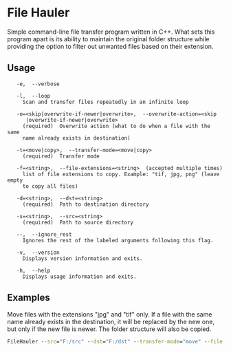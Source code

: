 # File Hauler
Simple command-line file transfer program written in C++. What sets this program apart is its ability to maintain the original folder structure while providing the option to filter out unwanted files based on their extension.

## Usage
```console
   -e,  --verbose

   -l,  --loop
     Scan and transfer files repeatedly in an infinite loop

   -o=<skip|overwrite-if-newer|overwrite>,  --overwrite-action=<skip
      |overwrite-if-newer|overwrite>
     (required)  Overwrite action (what to do when a file with the same
     name already exists in destination)

   -t=<move|copy>,  --transfer-mode=<move|copy>
     (required)  Transfer mode

   -f=<string>,  --file-extensions=<string>  (accepted multiple times)
     list of file extensions to copy. Example: "tif, jpg, png" (leave empty
     to copy all files)

   -d=<string>,  --dst=<string>
     (required)  Path to destination directory

   -s=<string>,  --src=<string>
     (required)  Path to source directory

   --,  --ignore_rest
     Ignores the rest of the labeled arguments following this flag.

   -v,  --version
     Displays version information and exits.

   -h,  --help
     Displays usage information and exits.
```

## Examples
Move files with the extensions "jpg" and "tif" only. If a file with the same name already exists in the destination, it will be replaced by the new one, but only if the new file is newer. The folder structure will also be copied.
```bat
FileHauler --src="F:/src" --dst="F:/dst" --transfer-mode="move" --file-extensions="jpg, tif" --overwrite-action="overwrite-if-newer"
```
